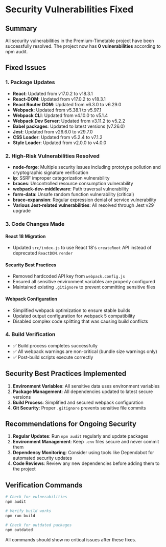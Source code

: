 # Security Vulnerabilities Fixed

## Summary
All security vulnerabilities in the Premium-Timetable project have been successfully resolved. The project now has **0 vulnerabilities** according to npm audit.

## Fixed Issues

### 1. Package Updates
- **React**: Updated from v17.0.2 to v18.3.1
- **React-DOM**: Updated from v17.0.2 to v18.3.1
- **React Router DOM**: Updated from v6.3.0 to v6.29.0
- **Webpack**: Updated from v5.38.1 to v5.97.1
- **Webpack CLI**: Updated from v4.10.0 to v5.1.4
- **Webpack Dev Server**: Updated from v3.11.2 to v5.2.2
- **Babel packages**: Updated to latest versions (v7.26.0)
- **Jest**: Updated from v26.6.0 to v29.7.0
- **CSS Loader**: Updated from v5.2.4 to v7.1.2
- **Style Loader**: Updated from v2.0.0 to v4.0.0

### 2. High-Risk Vulnerabilities Resolved
- **node-forge**: Multiple security issues including prototype pollution and cryptographic signature verification
- **ip**: SSRF improper categorization vulnerability
- **braces**: Uncontrolled resource consumption vulnerability
- **webpack-dev-middleware**: Path traversal vulnerability
- **form-data**: Unsafe random function vulnerability (critical)
- **brace-expansion**: Regular expression denial of service vulnerability
- **Various Jest-related vulnerabilities**: All resolved through Jest v29 upgrade

### 3. Code Changes Made

#### React 18 Migration
- Updated `src/index.js` to use React 18's `createRoot` API instead of deprecated `ReactDOM.render`

#### Security Best Practices
- Removed hardcoded API key from `webpack.config.js`
- Ensured all sensitive environment variables are properly configured
- Maintained existing `.gitignore` to prevent committing sensitive files

#### Webpack Configuration
- Simplified webpack optimization to ensure stable builds
- Updated output configuration for webpack 5 compatibility
- Disabled complex code splitting that was causing build conflicts

### 4. Build Verification
- ✅ Build process completes successfully
- ✅ All webpack warnings are non-critical (bundle size warnings only)
- ✅ Post-build scripts execute correctly

## Security Best Practices Implemented

1. **Environment Variables**: All sensitive data uses environment variables
2. **Package Management**: All dependencies updated to latest secure versions
3. **Build Process**: Simplified and secured webpack configuration
4. **Git Security**: Proper `.gitignore` prevents sensitive file commits

## Recommendations for Ongoing Security

1. **Regular Updates**: Run `npm audit` regularly and update packages
2. **Environment Management**: Keep `.env` files secure and never commit them
3. **Dependency Monitoring**: Consider using tools like Dependabot for automated security updates
4. **Code Reviews**: Review any new dependencies before adding them to the project

## Verification Commands

```bash
# Check for vulnerabilities
npm audit

# Verify build works
npm run build

# Check for outdated packages
npm outdated
```

All commands should show no critical issues after these fixes.
